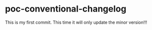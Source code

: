 # poc-conventional-changelog

This is my first commit. This time it will only update the minor version!!!